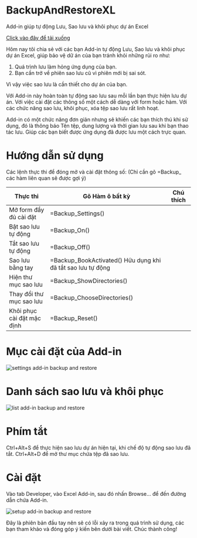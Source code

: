 # BackupAndRestoreXL
 Add-in giúp tự động Lưu, Sao lưu và khôi phục dự án Excel

[Click vào đây để tải xuống](https://github.com/SanbiVN/BackupAndRestoreXL/releases)

Hôm nay tôi chia sẻ với các bạn Add-in tự động Lưu, Sao lưu và khôi phục dự án Excel, giúp bảo vệ dữ án của bạn tránh khỏi những rủi ro như:
1. Quá trình lưu làm hỏng ứng dụng của bạn.
2. Bạn cần trở về phiên sao lưu cũ vì phiên mới bị sai sót.

Vì vậy việc sao lưu là cần thiết cho dự án của bạn.

Với Add-in này hoàn toàn tự động sao lưu sau mỗi lần bạn thực hiện lưu dự án.
Với việc cài đặt các thông số một cách dễ dàng với form hoặc hàm.
Với các chức năng sao lưu, khôi phục, xóa tệp sao lưu rất linh hoạt.

Add-in có một chức năng đơn giản nhưng sẽ khiến các bạn thích thú khi sử dụng, đó là thông báo Tên tệp, dung lượng và thời gian lưu sau khi bạn thao tác lưu. Giúp các bạn biết được ứng dụng đã được lưu một cách trực quan.

# Hướng dẫn sử dụng

Các lệnh thực thi để đóng mở và cài đặt thông số:
(Chỉ cần gõ =Backup_ các hàm liên quan sẽ được gợi ý)

Thực thi	|Gõ Hàm ô bất kỳ	|Chú thích
---------|----------------|-----------------
Mở form đầy đủ cài đặt	|=Backup_Settings()	|
Bật sao lưu tự động|	=Backup_On()	|
Tắt sao lưu tự động|	=Backup_Off()	|
Sao lưu bằng tay|	=Backup_BookActivated()	Hữu dụng khi đã tắt sao lưu tự động|
Hiện thư mục sao lưu|	=Backup_ShowDirectories()	|
Thay đổi thư mục sao lưu|	=Backup_ChooseDirectories()	|
Khôi phục cài đặt mặc định|	=Backup_Reset()	|

# Mục cài đặt của Add-in


![settings add-in backup and restore](https://user-images.githubusercontent.com/58664571/209465582-8e547548-f1ba-4be1-8bd7-e97490a6c462.png)


# Danh sách sao lưu và khôi phục

![list add-in backup and restore](https://user-images.githubusercontent.com/58664571/209465576-38f9c089-db63-4232-b41f-58d29585aa06.png)


# Phím tắt

Ctrl+Alt+S để thực hiện sao lưu dự án hiện tại, khi chế độ tự động sao lưu đã tắt.
Ctrl+Alt+D để mở thư mục chứa tệp đã sao lưu.

# Cài đặt

Vào tab Developer, vào Excel Add-in, sau đó nhấn Browse... để đến đường dẫn chứa Add-in.

![setup add-in backup and restore](https://user-images.githubusercontent.com/58664571/209465567-24c182a2-3724-491e-97aa-813aaee998e2.png)


Đây là phiên bản đầu tay nên sẽ có lỗi xảy ra trong quá trình sử dụng, các bạn tham khảo và đóng góp ý kiến bên dưới bài viết.
Chúc thành công!
